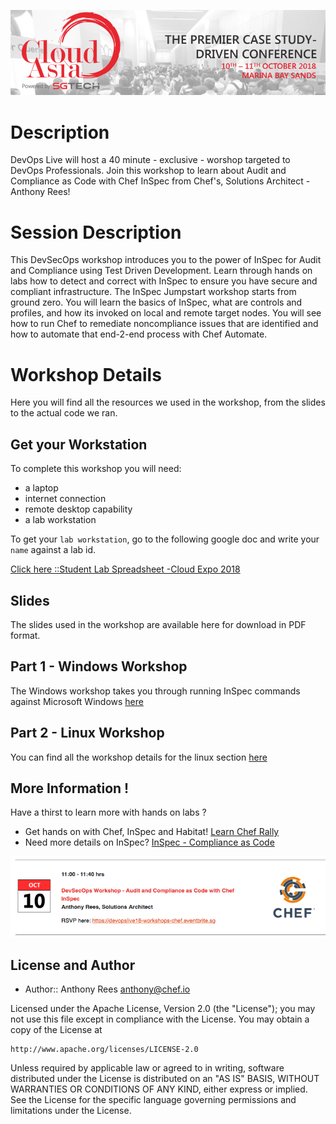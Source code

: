 ![Cloud Asia](/images/1cloudasia.png)

# Description
DevOps Live will host a 40 minute - exclusive - worshop targeted to DevOps Professionals. Join this workshop to learn about Audit and Compliance as Code with Chef InSpec from Chef's, Solutions Architect - Anthony Rees!

# Session Description
This DevSecOps workshop introduces you to the power of InSpec for Audit and Compliance using Test Driven Development. Learn through hands on labs how to detect and correct with InSpec to ensure you have secure and compliant infrastructure. The InSpec Jumpstart workshop starts from ground zero. You will learn the basics of InSpec, what are controls and profiles, and how its invoked on local and remote target nodes. You will see how to run Chef to remediate noncompliance issues that are identified and how to automate that end-2-end process with Chef Automate.

# Workshop Details
Here you will find all the resources we used in the workshop, from the slides to the actual code we ran.

## Get your Workstation
To complete this workshop you will need:
- a laptop
- internet connection
- remote desktop capability
- a lab workstation

To get your ```lab workstation```, go to the following google doc and write your ```name``` against a lab id.

<a href="https://docs.google.com/spreadsheets/d/1wygHCMvF1NMH5VVKXnd3cikKUFXusOyNs7m8VLuyJWk/edit?usp=sharing">Click here ::Student Lab Spreadsheet -Cloud Expo 2018</a>

## Slides
The slides used in the workshop are available here for download in PDF format.

## Part 1 - Windows Workshop
The Windows workshop takes you through running InSpec commands against Microsoft Windows <a href="https://github.com/anthonygrees/compliance-workshop/blob/master/windows_inspec.md">here</a>

## Part 2 - Linux Workshop
You can find all the workshop details for the linux section <a href="https://github.com/anthonygrees/compliance-workshop/blob/master/linux_inspec.md">here</a>

## More Information !
Have a thirst to learn more with hands on labs ?
- Get hands on with Chef, InSpec and Habitat! <a href="https://learn.chef.io/">Learn Chef Rally</a>
- Need more details on InSpec?  <a href="https://www.inspec.io/">InSpec - Compliance as Code</a>

![Session Details](/images/2sessiondetails.png)

## License and Author

* Author:: Anthony Rees <anthony@chef.io>

Licensed under the Apache License, Version 2.0 (the "License");
you may not use this file except in compliance with the License.
You may obtain a copy of the License at

    http://www.apache.org/licenses/LICENSE-2.0

Unless required by applicable law or agreed to in writing, software
distributed under the License is distributed on an "AS IS" BASIS,
WITHOUT WARRANTIES OR CONDITIONS OF ANY KIND, either express or implied.
See the License for the specific language governing permissions and
limitations under the License.
